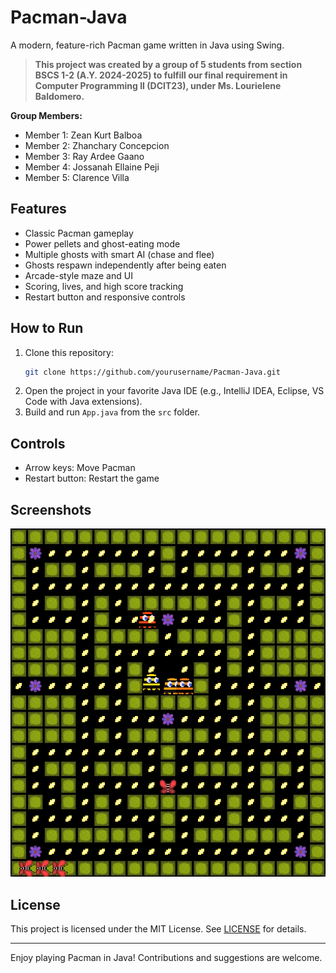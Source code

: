 # Pacman-Java

A modern, feature-rich Pacman game written in Java using Swing.

> **This project was created by a group of 5 students from section BSCS 1-2 (A.Y. 2024-2025) to fulfill our final requirement in Computer Programming II (DCIT23), under Ms. Lourielene Baldomero.**

**Group Members:**
- Member 1: Zean Kurt Balboa
- Member 2: Zhanchary Concepcion
- Member 3: Ray Ardee Gaano
- Member 4: Jossanah Ellaine Peji
- Member 5: Clarence Villa

## Features
- Classic Pacman gameplay
- Power pellets and ghost-eating mode
- Multiple ghosts with smart AI (chase and flee)
- Ghosts respawn independently after being eaten
- Arcade-style maze and UI
- Scoring, lives, and high score tracking
- Restart button and responsive controls

## How to Run
1. Clone this repository:
   ```sh
   git clone https://github.com/yourusername/Pacman-Java.git
   ```
2. Open the project in your favorite Java IDE (e.g., IntelliJ IDEA, Eclipse, VS Code with Java extensions).
3. Build and run `App.java` from the `src` folder.

## Controls
- Arrow keys: Move Pacman
- Restart button: Restart the game

## Screenshots
![Pacman-Java Screenshot](/src/assets/screenshot.png)

## License
This project is licensed under the MIT License. See [LICENSE](LICENSE) for details.

---

Enjoy playing Pacman in Java! Contributions and suggestions are welcome.
